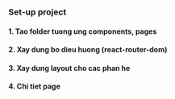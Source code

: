 ### Set-up project
#### 1. Tao folder tuong ung components, pages
#### 2. Xay dung bo dieu huong (react-router-dom)
#### 3. Xay dung layout cho cac phan he
#### 4. Chi tiet page